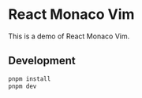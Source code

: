 # React Monaco Vim

This is a demo of React Monaco Vim.

## Development

```bash
pnpm install
pnpm dev
```
